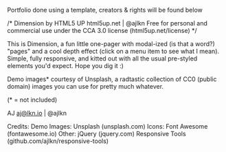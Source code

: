 Portfolio done using a template, creators & rights will be found below

/*
	Dimension by HTML5 UP
	html5up.net | @ajlkn
	Free for personal and commercial use under the CCA 3.0 license (html5up.net/license)
*/

This is Dimension, a fun little one-pager with modal-ized (is that a word?) "pages" and a cool depth effect (click on a menu item to see what I mean). Simple, fully
responsive, and kitted out with all the usual pre-styled elements you'd expect. Hope you dig it :)

Demo images* courtesy of Unsplash, a radtastic collection of CC0 (public domain) images you can use for pretty much whatever.

(* = not included)

AJ
aj@lkn.io | @ajlkn

Credits:
	Demo Images:
		Unsplash (unsplash.com)
	Icons:
		Font Awesome (fontawesome.io)
	Other:
		jQuery (jquery.com)
		Responsive Tools (github.com/ajlkn/responsive-tools)
